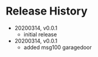 # Release History

* 20200314, v0.0.1
	* initial release
* 20200314, v0.0.1
	* added msg100 garagedoor
